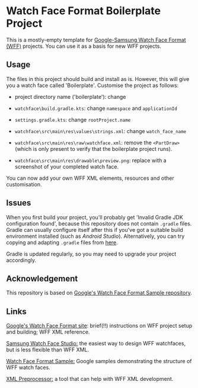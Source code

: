 # Watch Face Format Boilerplate Project
This is a mostly-empty template for [Google-Samsung Watch Face Format (WFF)](https://developer.android.com/training/wearables/wff) projects. You can use it as a basis for new WFF projects.

## Usage

The files in this project should build and install as is. However, this will give you a watch face called 'Boilerplate'. Customise the project as follows:

* project directory name ('boilerplate'): change

* `watchface\build.gradle.kts`: change `namespace` and `applicationId`

* `settings.gradle.kts`: change `rootProject.name`

* `watchface\src\main\res\values\strings.xml`: change `watch_face_name`

* `watchface\src\main\res\raw\watchface.xml`: remove the `<PartDraw>` (which is only present to verify that the boilerplate project runs).

* `watchface\src\main\res\drawable\preview.png`: replace with a screenshot of your completed watch face.

You can now add your own WFF XML elements, resources and other customisation.

## Issues

When you first build your project, you'll probably get 'Invalid Gradle JDK configuration found', because this repository does not contain `.gradle` files. Gradle can usually configure itself after this if you've got a suitable build environment installed (such as *Android Studio*). Alternatively, you can try copying and adapting `.gradle` files from [here](https://github.com/android/wear-os-samples/tree/main/WatchFaceFormat).

Gradle is updated regularly, so you may need to upgrade your project accordingly.

## Acknowledgement

This repository is based on [Google's Watch Face Format Sample repository](https://github.com/android/wear-os-samples/tree/main/WatchFaceFormat).

## Links

[Google's Watch Face Format site](https://developer.android.com/training/wearables/wff): brief(!!) instructions on WFF project setup and building; WFF XML reference.

[Samsung Watch Face Studio:](https://developer.samsung.com/watch-face-studio/overview.html) the easiest way to design WFF watchfaces, but is less flexible than WFF XML.

[Watch Face Format Sample:](https://github.com/android/wear-os-samples/tree/main/WatchFaceFormat) Google samples demonstrating the structure of WFF watch faces.

[XML Preprocessor:](https://github.com/gondwanasoft/xml-preprocessor) a tool that can help with WFF XML development.